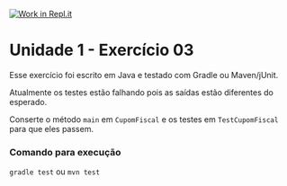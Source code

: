 [![Work in Repl.it](https://classroom.github.com/assets/work-in-replit-14baed9a392b3a25080506f3b7b6d57f295ec2978f6f33ec97e36a161684cbe9.svg)](https://classroom.github.com/online_ide?assignment_repo_id=3270095&assignment_repo_type=AssignmentRepo)
# Unidade 1 - Exercício 03
Esse exercício foi escrito em Java e testado com Gradle ou Maven/jUnit.

Atualmente os testes estão falhando pois as saídas estão diferentes do esperado.

Conserte o método `main` em `CupomFiscal` e os testes em `TestCupomFiscal` para que eles passem.

### Comando para execução
`gradle test`
ou
`mvn test`
